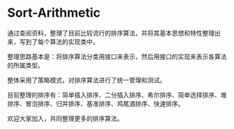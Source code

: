 # Sort-Arithmetic
通过查阅资料，整理了目前比较流行的排序算法，并将其基本思想和特性整理出来，写到了每个算法的实现类中。

整理思路基本是：将排序算法分类用接口来表示，然后用接口的实现来表示各算法的所属类型。

整体采用了策略模式，对排序算法进行了统一管理和测试。

目前整理的排序有：简单插入排序、二分插入排序、希尔排序、简单选择排序、堆排序、冒泡排序、归并排序、基准排序、鸡尾酒排序、快速排序。

欢迎大家加入，共同整理更多的排序算法。
